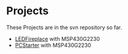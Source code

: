 # Projects #

These Projects are in the svn repository so far.

  * [LEDFireplace](LEDFireplace.md) with MSP430G2230
  * [PCStarter](PCStarter.md) with MSP430G2230
